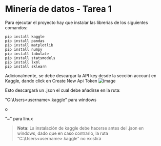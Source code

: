 # Minería de datos - Tarea 1

Para ejecutar el proyecto hay que instalar las librerías de los siguientes comandos:

```
pip install kaggle
pip install pandas
pip install matplotlib
pip install numpy
pip install tabulate
pip install statsmodels
pip install lxml
pip install sklearn
```

Adicionalmente, se debe descargar la API key desde la sección account en Kaggle, dando click en Create New Api Token
![image](https://user-images.githubusercontent.com/66177547/154788860-b8381ac7-0bf9-4a07-8124-a2cda4c27b0f.png)

Esto descargará un .json el cual debe añadirse en la ruta:

"C:\Users\<username>\.kaggle\" para windows 

o

"~" para linux

> **Nota**: La instalación de kaggle debe hacerse antes del .json en windows, dado que en caso contrario, la ruta "C:\Users\<username>\.kaggle\" no existirá


